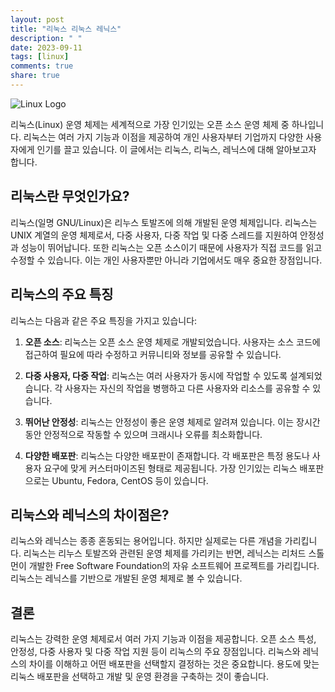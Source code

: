 ```yaml
---
layout: post
title: "리눅스 리눅스 레닉스"
description: " "
date: 2023-09-11
tags: [linux]
comments: true
share: true
---
```


![Linux Logo](https://upload.wikimedia.org/wikipedia/commons/thumb/3/35/Tux.svg/1200px-Tux.svg.png)

리눅스(Linux) 운영 체제는 세계적으로 가장 인기있는 오픈 소스 운영 체제 중 하나입니다. 리눅스는 여러 가지 기능과 이점을 제공하여 개인 사용자부터 기업까지 다양한 사용자에게 인기를 끌고 있습니다. 이 글에서는 리눅스, 리눅스, 레닉스에 대해 알아보고자 합니다.

## 리눅스란 무엇인가요?

리눅스(일명 GNU/Linux)은 리누스 토발즈에 의해 개발된 운영 체제입니다. 리눅스는 UNIX 계열의 운영 체제로서, 다중 사용자, 다중 작업 및 다중 스레드를 지원하여 안정성과 성능이 뛰어납니다. 또한 리눅스는 오픈 소스이기 때문에 사용자가 직접 코드를 읽고 수정할 수 있습니다. 이는 개인 사용자뿐만 아니라 기업에서도 매우 중요한 장점입니다.

## 리눅스의 주요 특징

리눅스는 다음과 같은 주요 특징을 가지고 있습니다:

1. **오픈 소스**: 리눅스는 오픈 소스 운영 체제로 개발되었습니다. 사용자는 소스 코드에 접근하여 필요에 따라 수정하고 커뮤니티와 정보를 공유할 수 있습니다.

2. **다중 사용자, 다중 작업**: 리눅스는 여러 사용자가 동시에 작업할 수 있도록 설계되었습니다. 각 사용자는 자신의 작업을 병행하고 다른 사용자와 리소스를 공유할 수 있습니다.

3. **뛰어난 안정성**: 리눅스는 안정성이 좋은 운영 체제로 알려져 있습니다. 이는 장시간 동안 안정적으로 작동할 수 있으며 크래시나 오류를 최소화합니다.

4. **다양한 배포판**: 리눅스는 다양한 배포판이 존재합니다. 각 배포판은 특정 용도나 사용자 요구에 맞게 커스터마이즈된 형태로 제공됩니다. 가장 인기있는 리눅스 배포판으로는 Ubuntu, Fedora, CentOS 등이 있습니다.

## 리눅스와 레닉스의 차이점은?

리눅스와 레닉스는 종종 혼동되는 용어입니다. 하지만 실제로는 다른 개념을 가리킵니다. 리눅스는 리누스 토발즈와 관련된 운영 체제를 가리키는 반면, 레닉스는 리처드 스톨먼이 개발한 Free Software Foundation의 자유 소프트웨어 프로젝트를 가리킵니다. 리눅스는 레닉스를 기반으로 개발된 운영 체제로 볼 수 있습니다.

## 결론

리눅스는 강력한 운영 체제로서 여러 가지 기능과 이점을 제공합니다. 오픈 소스 특성, 안정성, 다중 사용자 및 다중 작업 지원 등이 리눅스의 주요 장점입니다. 리눅스와 레닉스의 차이를 이해하고 어떤 배포판을 선택할지 결정하는 것은 중요합니다. 용도에 맞는 리눅스 배포판을 선택하고 개발 및 운영 환경을 구축하는 것이 좋습니다.